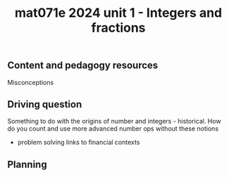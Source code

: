 ﻿---
backlinks:
- title: mat071e-2024
  url: /memex/sense/Teaching/Implementation/2024/MAT071E/mat071e-2024.html
tags: mat071e, teaching-mathematics, 2024
title: mat071e 2024 unit 1 - Integers and fractions
type: note
---
## Content and pedagogy resources


Misconceptions

## Driving question

Something to do with the origins of number and integers - historical. How do you count and use more advanced number ops without these notions

- problem solving links to financial contexts

## Planning